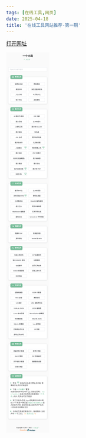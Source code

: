 ```yaml
---
tags: [在线工具,网页]
date: 2025-04-18
title: '在线工具网站推荐-第一期'
---
```


[打开网址](https://ol.woobx.cn/)

<img src="_res/2.webp" style="max-height: 450vh">

